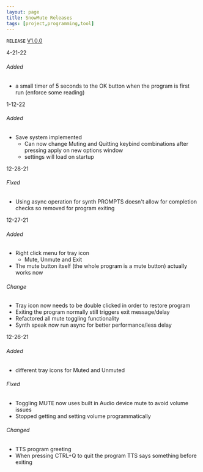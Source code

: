 ```yaml
---
layout: page
title: SnowMute Releases
tags: [project,programming,tool]
---
```

`RELEASE`
[V1.0.0](https://github.com/Hoodstrats/SnowMute)

4-21-22
###### Added
- a small timer of 5 seconds to the OK button when the program is first run (enforce some reading)

1-12-22
###### Added
- Save system implemented 
	- Can now change Muting and Quitting keybind combinations after pressing apply on new options window 
	- settings will load on startup

12-28-21
###### Fixed
- Using async operation for synth PROMPTS doesn't allow for completion checks so removed for program exiting 

12-27-21
###### Added
- Right click menu for tray icon 
	- Mute, Unmute and Exit
- The mute button itself (the whole program is a mute button) actually works now

###### Change
- Tray icon now needs to be double clicked in order to restore program
- Exiting the program normally still triggers exit message/delay
- Refactored all mute toggling functionality
- Synth speak now run async for better performance/less delay

12-26-21
###### Added
- different tray icons for Muted and Unmuted

###### Fixed
- Toggling MUTE now uses built in Audio device mute to avoid volume issues
- Stopped getting and setting volume programmatically

###### Changed
- TTS program greeting
- When pressing CTRL+Q to quit the program TTS says something before exiting 